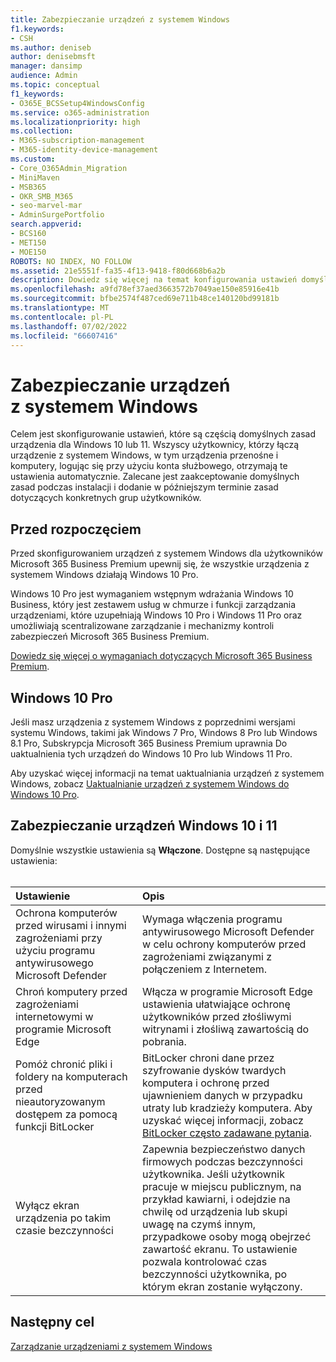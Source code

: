 ```yaml
---
title: Zabezpieczanie urządzeń z systemem Windows
f1.keywords:
- CSH
ms.author: deniseb
author: denisebmsft
manager: dansimp
audience: Admin
ms.topic: conceptual
f1_keywords:
- O365E_BCSSetup4WindowsConfig
ms.service: o365-administration
ms.localizationpriority: high
ms.collection:
- M365-subscription-management
- M365-identity-device-management
ms.custom:
- Core_O365Admin_Migration
- MiniMaven
- MSB365
- OKR_SMB_M365
- seo-marvel-mar
- AdminSurgePortfolio
search.appverid:
- BCS160
- MET150
- MOE150
ROBOTS: NO INDEX, NO FOLLOW
ms.assetid: 21e5551f-fa35-4f13-9418-f80d668b6a2b
description: Dowiedz się więcej na temat konfigurowania ustawień domyślnych zasad urządzeń, które każde urządzenie z systemem Windows otrzyma po zalogowaniu się do konta służbowego.
ms.openlocfilehash: a9fd78ef37aed3663572b7049ae150e85916e41b
ms.sourcegitcommit: bfbe2574f487ced69e711b48ce140120bd99181b
ms.translationtype: MT
ms.contentlocale: pl-PL
ms.lasthandoff: 07/02/2022
ms.locfileid: "66607416"
---
```

# <a name="secure-windows-devices"></a>Zabezpieczanie urządzeń z systemem Windows

Celem jest skonfigurowanie ustawień, które są częścią domyślnych zasad urządzenia dla Windows 10 lub 11. Wszyscy użytkownicy, którzy łączą urządzenie z systemem Windows, w tym urządzenia przenośne i komputery, logując się przy użyciu konta służbowego, otrzymają te ustawienia automatycznie. Zalecane jest zaakceptowanie domyślnych zasad podczas instalacji i dodanie w późniejszym terminie zasad dotyczących konkretnych grup użytkowników.

## <a name="before-you-begin"></a>Przed rozpoczęciem

Przed skonfigurowaniem urządzeń z systemem Windows dla użytkowników Microsoft 365 Business Premium upewnij się, że wszystkie urządzenia z systemem Windows działają Windows 10 Pro.

Windows 10 Pro jest wymaganiem wstępnym wdrażania Windows 10 Business, który jest zestawem usług w chmurze i funkcji zarządzania urządzeniami, które uzupełniają Windows 10 Pro i Windows 11 Pro oraz umożliwiają scentralizowane zarządzanie i mechanizmy kontroli zabezpieczeń Microsoft 365 Business Premium.

[Dowiedz się więcej o wymaganiach dotyczących Microsoft 365 Business Premium](https://www.microsoft.com/microsoft-365/business/microsoft-365-business-premium?activetab=pivot:techspecstab).

## <a name="windows-10-pro"></a>Windows 10 Pro

Jeśli masz urządzenia z systemem Windows z poprzednimi wersjami systemu Windows, takimi jak Windows 7 Pro, Windows 8 Pro lub Windows 8.1 Pro, Subskrypcja Microsoft 365 Business Premium uprawnia Do uaktualnienia tych urządzeń do Windows 10 Pro lub Windows 11 Pro.
  
Aby uzyskać więcej informacji na temat uaktualniania urządzeń z systemem Windows, zobacz [Uaktualnianie urządzeń z systemem Windows do Windows 10 Pro](m365bp-upgrade-windows-10-pro.md).

## <a name="secure-your-windows-10-and-11-devices"></a>Zabezpieczanie urządzeń Windows 10 i 11

Domyślnie wszystkie ustawienia są **Włączone**. Dostępne są następujące ustawienia:<br/><br/>

|Ustawienie  <br/> |Opis  <br/> |
|:-----|:-----|
|Ochrona komputerów przed wirusami i innymi zagrożeniami przy użyciu programu antywirusowego Microsoft Defender  <br/> |Wymaga włączenia programu antywirusowego Microsoft Defender w celu ochrony komputerów przed zagrożeniami związanymi z połączeniem z Internetem.  <br/> |
|Chroń komputery przed zagrożeniami internetowymi w programie Microsoft Edge  <br/> |Włącza w programie Microsoft Edge ustawienia ułatwiające ochronę użytkowników przed złośliwymi witrynami i złośliwą zawartością do pobrania.  <br/> |
|Pomóż chronić pliki i foldery na komputerach przed nieautoryzowanym dostępem za pomocą funkcji BitLocker  <br/> |BitLocker chroni dane przez szyfrowanie dysków twardych komputera i ochronę przed ujawnieniem danych w przypadku utraty lub kradzieży komputera. Aby uzyskać więcej informacji, zobacz [BitLocker często zadawane pytania](/windows/security/information-protection/bitlocker/bitlocker-frequently-asked-questions).  <br/> |
|Wyłącz ekran urządzenia po takim czasie bezczynności  <br/> |Zapewnia bezpieczeństwo danych firmowych podczas bezczynności użytkownika. Jeśli użytkownik pracuje w miejscu publicznym, na przykład kawiarni, i odejdzie na chwilę od urządzenia lub skupi uwagę na czymś innym, przypadkowe osoby mogą obejrzeć zawartość ekranu. To ustawienie pozwala kontrolować czas bezczynności użytkownika, po którym ekran zostanie wyłączony.  <br/> |

## <a name="next-objective"></a>Następny cel

[Zarządzanie urządzeniami z systemem Windows](m365bp-manage-windows-devices.md)
